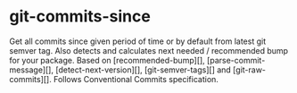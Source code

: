 # git-commits-since
Get all commits since given period of time or by default from latest git semver tag. Also detects and calculates next needed / recommended bump for your package. Based on [recommended-bump][], [parse-commit-message][], [detect-next-version][], [git-semver-tags][] and [git-raw-commits][]. Follows Conventional Commits specification.
